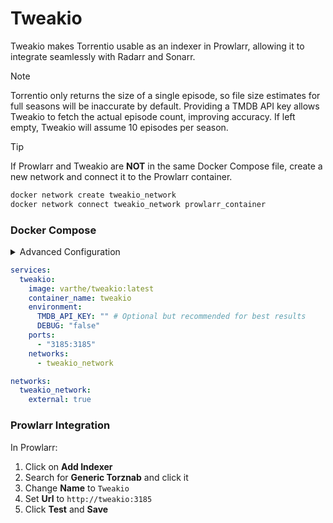 # Tweakio

Tweakio makes Torrentio usable as an indexer in Prowlarr, allowing it to integrate seamlessly with Radarr and Sonarr.

> [!NOTE]
> Torrentio only returns the size of a single episode, so file size estimates for full seasons will be inaccurate by default. Providing a TMDB API key allows Tweakio to fetch the actual episode count, improving accuracy. If left empty, Tweakio will assume 10 episodes per season.

> [!TIP]
> If Prowlarr and Tweakio are **NOT** in the same Docker Compose file, create a new network and connect it to the Prowlarr container.
>
> ```bash
> docker network create tweakio_network
> docker network connect tweakio_network prowlarr_container
> ```

### Docker Compose

<details>
<summary>Advanced Configuration</summary>
These environment variables add optional overrides:

- **`TMDB_API_KEY`**  
  Used to fetch accurate episode counts from TMDB.  
  If unset, Tweakio assumes 10 episodes per season for size estimates.
  Can be found at https://www.themoviedb.org/settings/api
  You can use either API Read Access Token or API Key
  Default: _(empty)_

- **`TMDB_CACHE_SIZE`**  
  Max number of episode count results to cache from TMDB.  
  Default: `1000`

- **`TORRENTIO_BASE_URL`**  
  Overrides the base URL used for Torrentio requests.  
  Default: `https://torrentio.strem.fun/`

- **`TORRENTIO_OPTIONS`**  
   Overrides providers and filtering options used by Torrentio.
  Default:

  ```
  providers=yts,eztv,rarbg,1337x,thepiratebay,kickasstorrents,
  torrentgalaxy,magnetdl,horriblesubs,nyaasi,tokyotosho,anidex
  |sort=qualitysize|qualityfilter=scr,cam
  ```

- **`DEBUG`**  
  Enable detailed debug logging when set to `true`.  
  Default: `false`
  <br>
  </details>

```yaml
services:
  tweakio:
    image: varthe/tweakio:latest
    container_name: tweakio
    environment:
      TMDB_API_KEY: "" # Optional but recommended for best results
      DEBUG: "false"
    ports:
      - "3185:3185"
    networks:
      - tweakio_network

networks:
  tweakio_network:
    external: true
```

### Prowlarr Integration

In Prowlarr:

1. Click on **Add Indexer**
2. Search for **Generic Torznab** and click it
3. Change **Name** to `Tweakio`
4. Set **Url** to `http://tweakio:3185`
5. Click **Test** and **Save**
